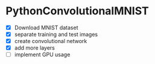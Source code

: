 # PythonConvolutionalMNIST

 - [X] Download MNIST dataset
 - [X] separate training and test images
 - [X] create convolutional network
 - [X] add more layers
 - [ ] implement GPU usage
